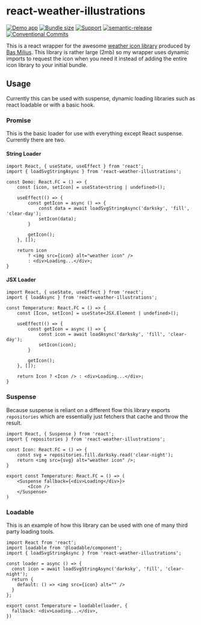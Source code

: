 # react-weather-illustrations

[![Demo app](https://img.shields.io/badge/demo-app-ff69b4)](https://tyson-skiba.github.io/weather-icons-react/) [![Bundle size](https://badgen.net/bundlephobia/min/react-weather-illustrations)](react-weather-illustrations) [![Support](https://img.shields.io/badge/react-%3E%3D16.3-brightgreen)](https://img.shields.io/badge/react-%3E%3D16.8-brightgreen) [![semantic-release](https://img.shields.io/badge/%20%20%F0%9F%93%A6%F0%9F%9A%80-semantic--release-e10079.svg)](https://github.com/semantic-release/semantic-release) [![Conventional Commits](https://img.shields.io/badge/Conventional%20Commits-1.0.0-yellow.svg)](https://conventionalcommits.org)

This is a react wrapper for the awesome [weather icon library](https://www.npmjs.com/package/@bybas/weather-icons) produced by [Bas Milius](https://bas.dev/).
This library is rather large (2mb) so my wrapper uses dynamic imports to request the icon when you need it instead of adding the entire icon library to your initial bundle.

## Usage

Currently this can be used with suspense, dynamic loading libraries such as react loadable or with a basic hook.

### Promise

This is the basic loader for use with everything except React suspense.
Currently there are two.

#### String Loader

```tsx
import React, { useState, useEffect } from 'react';
import { loadSvgStringAsync } from 'react-weather-illustrations';

const Demo: React.FC = () => {
    const [icon, setIcon] = useState<string | undefined>();

    useEffect(() => {
        const getIcon = async () => {
            const data = await loadSvgStringAsync('darksky', 'fill', 'clear-day');
            setIcon(data);
        }

        getIcon();
    }, []);

    return icon 
        ? <img src={icon} alt="weather icon" /> 
        : <div>Loading...</div>;
}

```

#### JSX Loader

```tsx
import React, { useState, useEffect } from 'react';
import { loadAsync } from 'react-weather-illustrations';

const Temperature: React.FC = () => {
    const [Icon, setIcon] = useState<JSX.Element | undefined>();

    useEffect(() => {
        const getIcon = async () => {
            const icon = await loadAsync('darksky', 'fill', 'clear-day');
            setIcon(icon);
        }

        getIcon();
    }, []);

    return Icon ? <Icon /> : <div>Loading...</div>;
}

```

### Suspense

Because suspense is reliant on a different flow this library exports `repositories` which are essentially just fetchers that cache and throw the result.

```tsx
import React, { Suspense } from 'react';
import { repositories } from 'react-weather-illustrations';

const Icon: React.FC = () => {
    const svg = repositories.fill.darksky.read('clear-night');
    return <img src={svg} alt="weather icon" />;
}

export const Temperature: React.FC = () => (
    <Suspense fallback={<div>Loading</div>}>
        <Icon />
    </Suspense>
)
```

### Loadable

This is an example of how this library can be used with one of many third party loading tools.

```tsx
import React from 'react';
import loadable from '@loadable/component';
import { loadSvgStringAsync } from 'react-weather-illustrations';

const loader = async () => {
  const icon = await loadSvgStringAsync('darksky', 'fill', 'clear-night');
  return {
    default: () => <img src={icon} alt="" />
  }
};

export const Temperature = loadable(loader, {
  fallback: <div>Loading...</div>,
})
```
